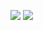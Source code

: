 [![](https://www.codewars.com/users/GeorgeKryptonian/badges/micro)](https://www.codewars.com/users/GeorgeKryptonian) ![](https://komarev.com/ghpvc/?username=GeorgeKryptonian&color=800000)
